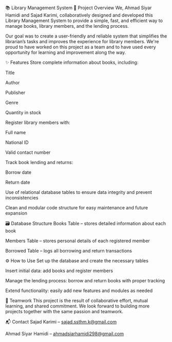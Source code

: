 📚 Library Management System
📝 Project Overview
We, Ahmad Siyar Hamidi and Sajad Karimi, collaboratively designed and developed this Library Management System to provide a simple, fast, and efficient way to manage books, library members, and the lending process.

Our goal was to create a user-friendly and reliable system that simplifies the librarian’s tasks and improves the experience for library members. We're proud to have worked on this project as a team and to have used every opportunity for learning and improvement along the way.

✨ Features
Store complete information about books, including:

Title

Author

Publisher

Genre

Quantity in stock

Register library members with:

Full name

National ID

Valid contact number

Track book lending and returns:

Borrow date

Return date

Use of relational database tables to ensure data integrity and prevent inconsistencies

Clean and modular code structure for easy maintenance and future expansion

🗃️ Database Structure
Books Table – stores detailed information about each book

Members Table – stores personal details of each registered member

Borrowed Table – logs all borrowing and return transactions

⚙️ How to Use
Set up the database and create the necessary tables

Insert initial data: add books and register members

Manage the lending process: borrow and return books with proper tracking

Extend functionality: easily add new features and modules as needed

🤝 Teamwork
This project is the result of collaborative effort, mutual learning, and shared commitment. We look forward to building more projects together with the same passion and teamwork.

📬 Contact
Sajad Karimi – sajad.ssthm.k@gmail.com

Ahmad Siyar Hamidi – ahmadsiarhamidi298@gmail.com

